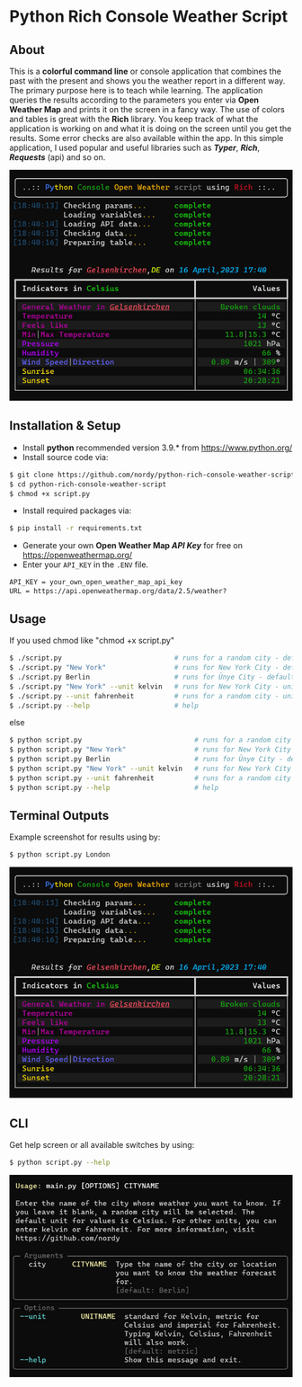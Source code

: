 # Python Rich Console Weather Script

## About

This is a **colorful command line** or console application that combines the past with the present and shows you the weather report in a different way. The primary purpose here is to teach while learning. The application queries the results according to the parameters you enter via **Open Weather Map** and prints it on the screen in a fancy way. The use of colors and tables is great with the **Rich** library. You keep track of what the application is working on and what it is doing on the screen until you get the results. Some error checks are also available within the app. In this simple application, I used popular and useful libraries such as **_Typer_**, **_Rich_**, **_Requests_** (api) and so on.

![Uygulama Ekran Görüntüsü](https://github.com/nordy/python-rich-console-weather-script/blob/main/screenshots/python_rich_weather_results_screen.jpg?text=Console+Results)

## Installation & Setup

- Install **python** recommended version 3.9.\* from https://www.python.org/
- Install source code via:

```bash
$ git clone https://github.com/nordy/python-rich-console-weather-script.git
$ cd python-rich-console-weather-script
$ chmod +x script.py
```

- Install required packages via:

```bash
$ pip install -r requirements.txt
```

- Generate your own **Open Weather Map _API Key_** for free on https://openweathermap.org/
- Enter your `API_KEY` in the `.ENV` file.

```
API_KEY = your_own_open_weather_map_api_key
URL = https://api.openweathermap.org/data/2.5/weather?
```

## Usage

If you used chmod like "chmod +x script.py"

```bash
$ ./script.py                            # runs for a random city - default unit is celsius
$ ./script.py "New York"                 # runs for New York City - default unit is celsius
$ ./script.py Berlin                     # runs for Ünye City - default unit is celsius
$ ./script.py "New York" --unit kelvin   # runs for New York City - unit is kelvin
$ ./script.py --unit fahrenheit          # runs for a random city - unit is fahrenheit
$ ./script.py --help                     # help
```

else

```bash
$ python script.py                            # runs for a random city - default unit is celsius
$ python script.py "New York"                 # runs for New York City - default unit is celsius
$ python script.py Berlin                     # runs for Ünye City - default unit is celsius
$ python script.py "New York" --unit kelvin   # runs for New York City - unit is kelvin
$ python script.py --unit fahrenheit          # runs for a random city - unit is fahrenheit
$ python script.py --help                     # help
```

## Terminal Outputs

Example screenshot for results using by:

```bash
$ python script.py London
```

![Uygulama Ekran Görüntüsü](https://github.com/nordy/python-rich-console-weather-script/blob/main/screenshots/python_rich_weather_results_screen.jpg?text=Console+Results)

## CLI

Get help screen or all available switches by using:

```bash
$ python script.py --help
```

![Uygulama Ekran Görüntüsü](https://github.com/nordy/python-rich-console-weather-script/blob/main/screenshots/python_rich_weather_help_screen.jpg?text=Console+Help+Screen)
